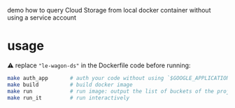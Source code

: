 
demo how to query Cloud Storage from local docker container without using a service account

# usage

⚠️ replace `"le-wagon-ds"` in the Dockerfile code before running:

``` bash
make auth_app       # auth your code without using `$GOOGLE_APPLICATION_CREDENTIALS` (which should be used for service accounts outside of Google infra only)
make build          # build docker image
make run            # run image: output the list of buckets of the project
make run_it         # run interactively
```
